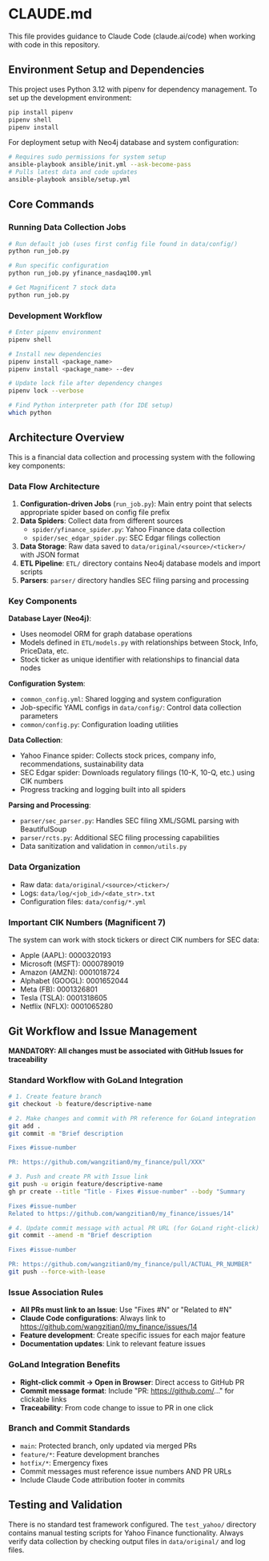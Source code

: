 # CLAUDE.md

This file provides guidance to Claude Code (claude.ai/code) when working with code in this repository.

## Environment Setup and Dependencies

This project uses Python 3.12 with pipenv for dependency management. To set up the development environment:

```bash
pip install pipenv
pipenv shell
pipenv install
```

For deployment setup with Neo4j database and system configuration:
```bash
# Requires sudo permissions for system setup
ansible-playbook ansible/init.yml --ask-become-pass
# Pulls latest data and code updates
ansible-playbook ansible/setup.yml
```

## Core Commands

### Running Data Collection Jobs
```bash
# Run default job (uses first config file found in data/config/)
python run_job.py

# Run specific configuration
python run_job.py yfinance_nasdaq100.yml

# Get Magnificent 7 stock data
python run_job.py
```

### Development Workflow
```bash
# Enter pipenv environment
pipenv shell

# Install new dependencies
pipenv install <package_name>
pipenv install <package_name> --dev

# Update lock file after dependency changes
pipenv lock --verbose

# Find Python interpreter path (for IDE setup)
which python
```

## Architecture Overview

This is a financial data collection and processing system with the following key components:

### Data Flow Architecture
1. **Configuration-driven Jobs** (`run_job.py`): Main entry point that selects appropriate spider based on config file prefix
2. **Data Spiders**: Collect data from different sources
   - `spider/yfinance_spider.py`: Yahoo Finance data collection 
   - `spider/sec_edgar_spider.py`: SEC Edgar filings collection
3. **Data Storage**: Raw data saved to `data/original/<source>/<ticker>/` with JSON format
4. **ETL Pipeline**: `ETL/` directory contains Neo4j database models and import scripts
5. **Parsers**: `parser/` directory handles SEC filing parsing and processing

### Key Components

**Database Layer (Neo4j)**:
- Uses neomodel ORM for graph database operations
- Models defined in `ETL/models.py` with relationships between Stock, Info, PriceData, etc.
- Stock ticker as unique identifier with relationships to financial data nodes

**Configuration System**:
- `common_config.yml`: Shared logging and system configuration
- Job-specific YAML configs in `data/config/`: Control data collection parameters
- `common/config.py`: Configuration loading utilities

**Data Collection**:
- Yahoo Finance spider: Collects stock prices, company info, recommendations, sustainability data
- SEC Edgar spider: Downloads regulatory filings (10-K, 10-Q, etc.) using CIK numbers
- Progress tracking and logging built into all spiders

**Parsing and Processing**:
- `parser/sec_parser.py`: Handles SEC filing XML/SGML parsing with BeautifulSoup
- `parser/rcts.py`: Additional SEC filing processing capabilities
- Data sanitization and validation in `common/utils.py`

### Data Organization
- Raw data: `data/original/<source>/<ticker>/`
- Logs: `data/log/<job_id>/<date_str>.txt`
- Configuration files: `data/config/*.yml`

### Important CIK Numbers (Magnificent 7)
The system can work with stock tickers or direct CIK numbers for SEC data:
- Apple (AAPL): 0000320193
- Microsoft (MSFT): 0000789019  
- Amazon (AMZN): 0001018724
- Alphabet (GOOGL): 0001652044
- Meta (FB): 0001326801
- Tesla (TSLA): 0001318605
- Netflix (NFLX): 0001065280

## Git Workflow and Issue Management

**MANDATORY: All changes must be associated with GitHub Issues for traceability**

### Standard Workflow with GoLand Integration
```bash
# 1. Create feature branch
git checkout -b feature/descriptive-name

# 2. Make changes and commit with PR reference for GoLand integration
git add .
git commit -m "Brief description

Fixes #issue-number

PR: https://github.com/wangzitian0/my_finance/pull/XXX"

# 3. Push and create PR with Issue link
git push -u origin feature/descriptive-name
gh pr create --title "Title - Fixes #issue-number" --body "Summary

Fixes #issue-number
Related to https://github.com/wangzitian0/my_finance/issues/14"

# 4. Update commit message with actual PR URL (for GoLand right-click)
git commit --amend -m "Brief description

Fixes #issue-number

PR: https://github.com/wangzitian0/my_finance/pull/ACTUAL_PR_NUMBER"
git push --force-with-lease
```

### Issue Association Rules
- **All PRs must link to an Issue**: Use "Fixes #N" or "Related to #N"
- **Claude Code configurations**: Always link to https://github.com/wangzitian0/my_finance/issues/14
- **Feature development**: Create specific issues for each major feature
- **Documentation updates**: Link to relevant feature issues

### GoLand Integration Benefits
- **Right-click commit → Open in Browser**: Direct access to GitHub PR
- **Commit message format**: Include "PR: https://github.com/..." for clickable links
- **Traceability**: From code change to issue to PR in one click

### Branch and Commit Standards
- `main`: Protected branch, only updated via merged PRs
- `feature/*`: Feature development branches  
- `hotfix/*`: Emergency fixes
- Commit messages must reference issue numbers AND PR URLs
- Include Claude Code attribution footer in commits

## Testing and Validation

There is no standard test framework configured. The `test_yahoo/` directory contains manual testing scripts for Yahoo Finance functionality. Always verify data collection by checking output files in `data/original/` and log files.